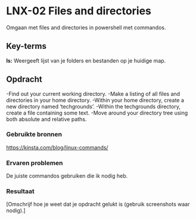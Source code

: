# LNX-02 Files and directories
Omgaan met files and directories in powershell met commandos.

## Key-terms
**ls:** Weergeeft lijst van je folders en bestanden op je huidige map.

## Opdracht
-Find out your current working directory.
-Make a listing of all files and directories in your home directory.
-Within your home directory, create a new directory named ‘techgrounds’.
-Within the techgrounds directory, create a file containing some text.
-Move around your directory tree using both absolute and relative paths.

### Gebruikte bronnen
https://kinsta.com/blog/linux-commands/

### Ervaren problemen
De juiste commandos gebruiken die ik nodig heb.

### Resultaat
[Omschrijf hoe je weet dat je opdracht gelukt is (gebruik screenshots waar nodig).]
